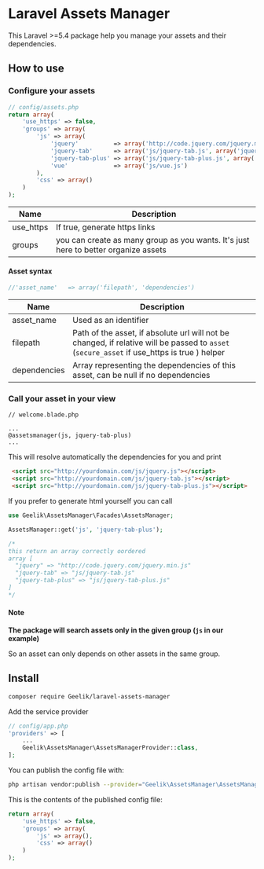 # Laravel Assets Manager

This Laravel >=5.4 package help you manage your assets and their dependencies.

## How to use

### Configure your assets

```php
// config/assets.php
return array(
    'use_https' => false,
    'groups' => array(
        'js' => array(
            'jquery'          => array('http://code.jquery.com/jquery.min.js', null),
            'jquery-tab'      => array('js/jquery-tab.js', array('jquery')),
            'jquery-tab-plus' => array('js/jquery-tab-plus.js', array('jquery-tab')),
            'vue'             => array('js/vue.js')
        ),
        'css' => array()
    )
);
```
| Name | Description |
|------------|-----------------------|
| use_https | If true, generate https links |
| groups | you can create as many group as you wants. It's just here to better organize assets |

#### Asset syntax

```php
//'asset_name'   => array('filepath', 'dependencies')
```
| Name | Description |
|------------|-----------------------|
| asset_name | Used as an identifier |
| filepath | Path of the asset, if absolute url will not be changed, if relative will be passed to `asset` (`secure_asset` if use_https is true ) helper |
| dependencies |Array representing the dependencies of this asset, can be null if no dependencies|

### Call your asset in your view

```blade
// welcome.blade.php

...
@assetsmanager(js, jquery-tab-plus)
...
```

This will resolve automatically the dependencies for you and print
```html 
 <script src="http://yourdomain.com/js/jquery.js"></script>
 <script src="http://yourdomain.com/js/jquery-tab.js"></script>
 <script src="http://yourdomain.com/js/jquery-tab-plus.js"></script>
```

If you prefer to generate html yourself you can call

```php
use Geelik\AssetsManager\Facades\AssetsManager;

AssetsManager::get('js', 'jquery-tab-plus');

/*
this return an array correctly oordered
array [
  "jquery" => "http://code.jquery.com/jquery.min.js"
  "jquery-tab" => "js/jquery-tab.js"
  "jquery-tab-plus" => "js/jquery-tab-plus.js"
]
*/
```

#### Note
__The package will search assets only in the given group (`js` in our example)__

So an asset can only depends on other assets in the same group.

## Install
```bash
composer require Geelik/laravel-assets-manager
```

 Add the service provider
 
```php
// config/app.php
'providers' => [
    ...
    Geelik\AssetsManager\AssetsManagerProvider::class,
];
```

You can publish the config file with:

```bash
php artisan vendor:publish --provider="Geelik\AssetsManager\AssetsManagerProvider" --tag="config"
```

This is the contents of the published config file:

```php
return array(
    'use_https' => false,
    'groups' => array(
        'js' => array(),
        'css' => array()
    )
);

```